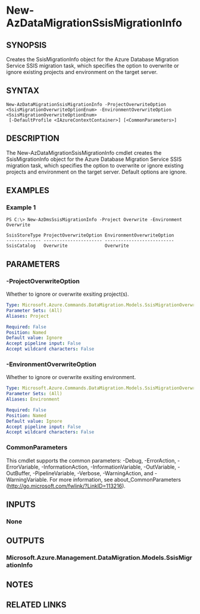 ﻿---
external help file: Microsoft.Azure.PowerShell.Cmdlets.DataMigration.dll-Help.xml
Module Name: Az.DataMigration
online version: https://docs.microsoft.com/en-us/powershell/module/az.datamigration/New-AzDataMigrationSsisMigrationInfo
schema: 2.0.0
---

# New-AzDataMigrationSsisMigrationInfo

## SYNOPSIS
Creates the SsisMigrationInfo object for the Azure Database Migration Service SSIS migration task, which specifies the option to overwrite or ignore existing projects and environment on the target server.

## SYNTAX

```
New-AzDataMigrationSsisMigrationInfo -ProjectOverwriteOption <SsisMigrationOverwriteOptionEnum> -EnvironmentOverwriteOption <SsisMigrationOverwriteOptionEnum>
 [-DefaultProfile <IAzureContextContainer>] [<CommonParameters>]
```

## DESCRIPTION
The New-AzDataMigrationSsisMigrationInfo cmdlet creates the SsisMigrationInfo object for the Azure Database Migration Service SSIS migration task, which specifies the option to overwrite or ignore existing projects and environment on the target server. Default options are ignore.

## EXAMPLES

### Example 1
```
PS C:\> New-AzDmsSsisMigrationInfo -Project Overwrite -Environment Overwrite

SsisStoreType ProjectOverwriteOption EnvironmentOverwriteOption
------------- ---------------------- --------------------------
SsisCatalog   Overwrite              Overwrite
```

## PARAMETERS

### -ProjectOverwriteOption
Whether to ignore or overwrite exsiting project(s).

```yaml
Type: Microsoft.Azure.Commands.DataMigration.Models.SsisMigrationOverwriteOptionEnum
Parameter Sets: (All)
Aliases: Project

Required: False
Position: Named
Default value: Ignore
Accept pipeline input: False
Accept wildcard characters: False
```

### -EnvironmentOverwriteOption
Whether to ignore or overwrite exsiting environment.

```yaml
Type: Microsoft.Azure.Commands.DataMigration.Models.SsisMigrationOverwriteOptionEnum
Parameter Sets: (All)
Aliases: Environment

Required: False
Position: Named
Default value: Ignore
Accept pipeline input: False
Accept wildcard characters: False
```

### CommonParameters
This cmdlet supports the common parameters: -Debug, -ErrorAction, -ErrorVariable, -InformationAction, -InformationVariable, -OutVariable, -OutBuffer, -PipelineVariable, -Verbose, -WarningAction, and -WarningVariable. For more information, see about_CommonParameters (http://go.microsoft.com/fwlink/?LinkID=113216).

## INPUTS

### None

## OUTPUTS

### Microsoft.Azure.Management.DataMigration.Models.SsisMigrationInfo

## NOTES

## RELATED LINKS
